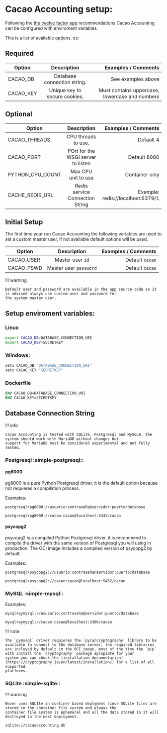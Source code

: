 # Cacao Accounting setup:

Following the [the twelve factor app](https://12factor.net/config) recommendations Cacao Accounting can be configured with enviroment variables.

This is a list of available options.
es:

## Required

| Option    |          Description          |                            Examples / Comments |
| --------- | :---------------------------: | ---------------------------------------------: |
| CACAO_DB  |  Database connection string.  |                             See examples above |
| CACAO_KEY | Unique key to secure cookies. | Must contains uppercase, lowercase and numbers |

## Optional

| Option           |            Description             |               Examples / Comments |
| ---------------- | :--------------------------------: | --------------------------------: |
| CACAO_THREADS    |        CPU threads to use.         |                         Default 4 |
| CACAO_PORT       | POrt for the WSGI server to listen |                      Default 8080 |
| PYTHON_CPU_COUNT |        Max CPU unit to use         |                    Container only |
| CACHE_REDIS_URL  |  Redis service Connection String   | Example: redis://localhost:6379/1 |

## Initial Setup

The first time your run Cacao Accounting the following variables are used to set a custom master user, if not available
default options will be used.

| Option     |      Description       | Examples / Comments |
| ---------- | :--------------------: | ------------------: |
| CACAO_USER |    Master user `id`    |     Default `cacao` |
| CACAO_PSWD | Master user `password` |     Default `cacao` |

!!! warning

    Default user and password are available in the app source code so it is advised always use custom user and password for
    the system master user.

## Setup enviroment variables:

### Linux

```bash
export CACAO_DB=DATABASE_CONNECTION_URI
export CACAO_KEY=SECRETKEY
```

### Windows:

```powershell
setx CACAO_DB "DATABASE_CONNECTION_URI"
setx CACAO_KEY "SECRETKEY"
```

### Dockerfile

```dockerfile
ENV CACAO_DB=DATABASE_CONNECTION_URI
ENV CACAO_KEY=SECRETKEY
```

## Database Connection String

!!! info

    Cacao Accounting is tested with SQLite, Postgresql and MySQL8, the system should work with MariaDB without changes but
    support for MariaDB must be considered experimental and not fully tested.

### Postgresql :simple-postgresql::

#### pg8000

pg8000 is a pure Python Postgresql driver, it is the default option because not requieres a compilation process.

Examples:

```
postgresql+pg8000://usuario:contraseña@servidor:puerto/database

postgresql+pg8000://cacao:cacao@localhost:5432/cacao
```

#### psycopg2

psycopg2 is a compiled Python Postgresql driver, it is recommend to compile the driver with the same version of
Postgresql you will using in production. The OCI image includes a compiled version of psycopg2 by default.

Examples:

```
postgresql+psycopg2://usuario:contraseña@servidor:puerto/database

postgresql+psycopg2://cacao:cacao@localhost:5432/cacao
```

### MySQL :simple-mysql::

Examples:

```
mysql+pymysql://ususario:contraseña@servidor:puerto/database

mysql+pymysql://cacao:cacao@localhost:3306/cacao
```

!!! note

    The `pymysql` driver requieres the `pyca/cryptography` library to be available to connect to the database server, the required libraries
    are incluyed by default in the OCI image, most of the time the `pip` with install the `cryptography` package apropiate for your
    system you can check the [installation documentarion](https://cryptography.io/en/latest/installation/) for a list of all supported
    platforms.

### SQLite :simple-sqlite::

!!! warning

    Never uses SQLIte in continer based deplyment since SQLite files are stored in the container file system and always the
    container file system is ephemeral and all the data stored in it will destroyed in the next deployment.

```
sqlite://cacaoaccounting.db
```

